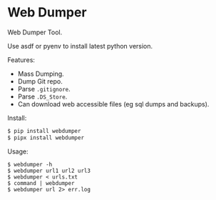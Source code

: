 # Web Dumper

Web Dumper Tool.

Use asdf or pyenv to install latest python version.

Features:

- Mass Dumping.
- Dump Git repo.
- Parse `.gitignore`.
- Parse `.DS_Store`.
- Can download web accessible files (eg sql dumps and backups).

Install:

```bash
$ pip install webdumper
$ pipx install webdumper
```

Usage:

```
$ webdumper -h
$ webdumper url1 url2 url3
$ webdumper < urls.txt
$ command | webdumper
$ webdumper url 2> err.log
```
